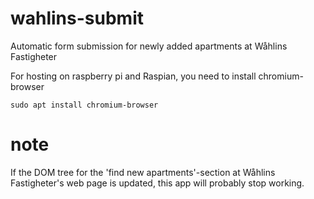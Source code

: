 # wahlins-submit
Automatic form submission for newly added apartments at Wåhlins Fastigheter

For hosting on raspberry pi and Raspian, you need to install chromium-browser

```sudo apt install chromium-browser```

# note
If the DOM tree for the 'find new apartments'-section at Wåhlins Fastigheter's web
page is updated, this app will probably stop working.
